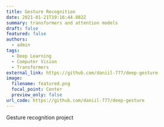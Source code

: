 ```yaml
---
title: Gesture Recognition
date: 2021-01-21T19:16:44.882Z
summary: transformers and attention models
draft: false
featured: false
authors:
  - admin
tags:
  - Deep Learning
  - Computer Vision
  - Transformers
external_link: https://github.com/daniil-777/deep-gesture
image:
  filename: featured.png
  focal_point: Center
  preview_only: false
url_code: https://github.com/daniil-777/deep-gesture
---
```

Gesture recognition project